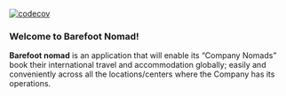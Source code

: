 <!-- [![codecov](https://codecov.io/gh/atlp-rwanda/strikers-bn-be/branch/master/graph/badge.svg?token=WNXM9XUUG6)](https://codecov.io/gh/atlp-rwanda/strikers-bn-be) 
-->
<!-- [![codecov.io](https://codecov.io/github/NezaBruce/my-_-brand-_-server/coverage.svg?branch=main)](https://codecov.io/github/NezaBruce/my-_-brand-_-server) -->
<!-- [![codecov.io](https://codecov.io/gh/atlp-rwanda/strikers-bn-be/badge.svg?branch=chore/#182215531-integrate-coveralls-code-coverage-service)](https://codecov.io/github/NezaBruce/my-_-brand-_-server)
[![codecov.io](https://codecov.io/github/atlp-rwanda/strikers-bn-be/coverage.svg?branch=chore/#182215531-integrate-coveralls-code-coverage-service)](https://codecov.io/github/NezaBruce/my-_-brand-_-server) -->
[![codecov](https://codecov.io/gh/atlp-rwanda/strikers-bn-be/branch/master/graph/badge.svg?token=WNXM9XUUG6)](https://codecov.io/gh/atlp-rwanda/strikers-bn-be)
### Welcome to Barefoot Nomad!

<p>
  <strong>Barefoot nomad</strong> is an application that will enable its “Company Nomads” book their international travel and accommodation globally; easily and conveniently across all the locations/centers where the Company has its operations.
</p>
